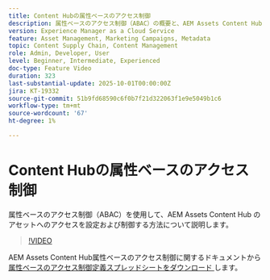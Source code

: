 ```yaml
---
title: Content Hubの属性ベースのアクセス制御
description: 属性ベースのアクセス制御（ABAC）の概要と、AEM Assets Content Hub用に属性ベースのアクセス制御を設定する方法について説明します。
version: Experience Manager as a Cloud Service
feature: Asset Management, Marketing Campaigns, Metadata
topic: Content Supply Chain, Content Management
role: Admin, Developer, User
level: Beginner, Intermediate, Experienced
doc-type: Feature Video
duration: 323
last-substantial-update: 2025-10-01T00:00:00Z
jira: KT-19332
source-git-commit: 51b9fd68590c6f0b7f21d322063f1e9e5049b1c6
workflow-type: tm+mt
source-wordcount: '67'
ht-degree: 1%

---
```



# Content Hubの属性ベースのアクセス制御

属性ベースのアクセス制御（ABAC）を使用して、AEM Assets Content Hub のアセットへのアクセスを設定および制御する方法について説明します。

>[!VIDEO](https://video.tv.adobe.com/v/3475415/?learn=on&enablevpops&captions=jpn)

AEM Assets Content Hub属性ベースのアクセス制御に関するドキュメントから [&#x200B; 属性ベースのアクセス制御定義スプレッドシートをダウンロード &#x200B;](https://experienceleague.adobe.com/ja/docs/experience-manager-cloud-service/content/assets/content-hub/attribute-based-access-control) します。

